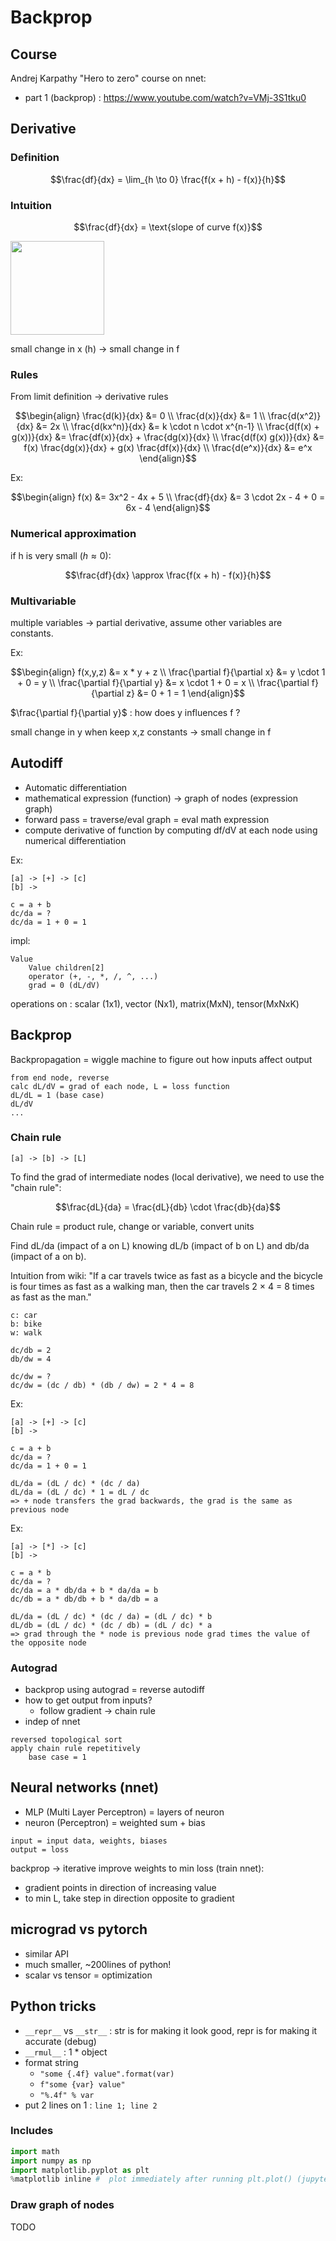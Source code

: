 # Backprop

## Course
Andrej Karpathy "Hero to zero" course on nnet:

- part 1 (backprop) : <https://www.youtube.com/watch?v=VMj-3S1tku0>

## Derivative

### Definition
```math
\frac{df}{dx} = \lim_{h \to 0} \frac{f(x + h) - f(x)}{h}
```

### Intuition
```math
\frac{df}{dx} = \text{slope of curve f(x)}
```

<img src="https://upload.wikimedia.org/wikipedia/commons/0/0f/Tangent_to_a_curve.svg" style="height: 150px;" alt="">

small change in x (h) -> small change in f

### Rules
From limit definition -> derivative rules

```math
\begin{align}

\frac{d(k)}{dx} &= 0 \\
\frac{d(x)}{dx} &= 1 \\
\frac{d(x^2)}{dx} &= 2x \\
\frac{d(kx^n)}{dx} &= k \cdot n \cdot x^{n-1} \\
\frac{d(f(x) + g(x))}{dx} &= \frac{df(x)}{dx} + \frac{dg(x)}{dx} \\
\frac{d(f(x) g(x))}{dx} &= f(x) \frac{dg(x)}{dx} + g(x) \frac{df(x)}{dx} \\
\frac{d(e^x)}{dx} &= e^x

\end{align}
```

Ex:
```math
\begin{align}

f(x) &= 3x^2 - 4x + 5 \\
\frac{df}{dx} &= 3 \cdot 2x - 4 + 0 = 6x - 4

\end{align}
```

### Numerical approximation
if h is very small ($`h \approx 0`$):
```math
\frac{df}{dx} \approx \frac{f(x + h) - f(x)}{h}
```

### Multivariable
multiple variables -> partial derivative, assume other variables are constants.

Ex:
```math
\begin{align}

f(x,y,z) &= x * y + z \\
\frac{\partial f}{\partial x} &= y \cdot 1 + 0 = y \\
\frac{\partial f}{\partial y} &= x \cdot 1 + 0 = x \\
\frac{\partial f}{\partial z} &= 0 + 1 = 1

\end{align}
```

$`\frac{\partial f}{\partial y}`$ : how does y influences f ?

small change in y when keep x,z constants -> small change in f

## Autodiff
- Automatic differentiation
- mathematical expression (function) -> graph of nodes (expression graph)
- forward pass = traverse/eval graph = eval math expression
- compute derivative of function by computing df/dV at each node using numerical differentiation

Ex:
```
[a] -> [+] -> [c]
[b] ->

c = a + b
dc/da = ?
dc/da = 1 + 0 = 1
```

impl:
```
Value
    Value children[2]
    operator (+, -, *, /, ^, ...)
    grad = 0 (dL/dV)
```
operations on : scalar (1x1), vector (Nx1), matrix(MxN), tensor(MxNxK)

## Backprop
Backpropagation = wiggle machine to figure out how inputs affect output

```
from end node, reverse
calc dL/dV = grad of each node, L = loss function
dL/dL = 1 (base case)
dL/dV
...
```

### Chain rule
```
[a] -> [b] -> [L]
```

To find the grad of intermediate nodes (local derivative), we need to use the "chain rule":
```math
\frac{dL}{da} = \frac{dL}{db} \cdot \frac{db}{da}
```

Chain rule = product rule, change or variable, convert units

Find dL/da (impact of a on L) knowing dL/b (impact of b on L) and db/da (impact of a on b).

Intuition from wiki:
"If a car travels twice as fast as a bicycle and the bicycle is four times as fast as a walking man, then the car travels 2 × 4 = 8 times as fast as the man."
```
c: car
b: bike
w: walk

dc/db = 2
db/dw = 4

dc/dw = ?
dc/dw = (dc / db) * (db / dw) = 2 * 4 = 8
```

Ex:
```
[a] -> [+] -> [c]
[b] ->

c = a + b
dc/da = ?
dc/da = 1 + 0 = 1

dL/da = (dL / dc) * (dc / da)
dL/da = (dL / dc) * 1 = dL / dc
=> + node transfers the grad backwards, the grad is the same as previous node
```
Ex:
```
[a] -> [*] -> [c]
[b] ->

c = a * b
dc/da = ?
dc/da = a * db/da + b * da/da = b
dc/db = a * db/db + b * da/db = a

dL/da = (dL / dc) * (dc / da) = (dL / dc) * b
dL/db = (dL / dc) * (dc / db) = (dL / dc) * a
=> grad through the * node is previous node grad times the value of the opposite node
```

### Autograd
- backprop using autograd = reverse autodiff
- how to get output from inputs?
    - follow gradient -> chain rule
- indep of nnet

```
reversed topological sort
apply chain rule repetitively
    base case = 1
```

## Neural networks (nnet)
- MLP (Multi Layer Perceptron) = layers of neuron
- neuron (Perceptron) = weighted sum + bias

```
input = input data, weights, biases
output = loss
```

backprop -> iterative improve weights to min loss (train nnet):

- gradient points in direction of increasing value
- to min L, take step in direction opposite to gradient

## micrograd vs pytorch
- similar API
- much smaller, ~200lines of python!
- scalar vs tensor = optimization

## Python tricks
- `__repr__` vs `__str__` : str is for making it look good, repr is for making it accurate (debug)
- `__rmul__` : 1 * object
- format string
    - `"some {.4f} value".format(var)`
    - `f"some {var} value"`
    - `"%.4f" % var`
- put 2 lines on 1 : `line 1; line 2`

### Includes
```python
import math
import numpy as np
import matplotlib.pyplot as plt
%matplotlib inline #  plot immediately after running plt.plot() (jupyter notebook)
```

### Draw graph of nodes
TODO
